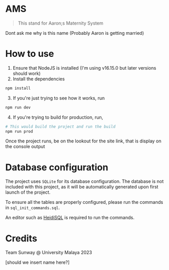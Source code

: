 # AMS

> This stand for Aaron;s Maternity System

Dont ask me why is this name
(Probably Aaron is getting married)

# How to use

1. Ensure that NodeJS is installed (I'm using v16.15.0 but later versions should work)
2. Install the dependencies

```bash
npm install 
```

3. If you're just trying to see how it works, run

```bash
npm run dev
```

4. If you're trying to build for production, run,

```bash
# This would build the project and run the build
npm run prod 
```

Once the project runs, be on the lookout for the site link, that is display on the console output

# Database configuration

The project uses `SQLite` for its database configuration. The database is not included with this project, as it will be
automatically generated upon first launch of the project.

To ensure all the tables are properly configured, please run the commands in `sql_init_commands.sql`.

An editor such as [HeidiSQL](https://www.heidisql.com/) is required to run the commands.

# Credits

Team Sunway @ University Malaya 2023

[should we insert name here?]
